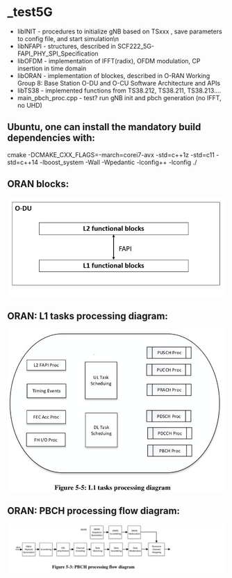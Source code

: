 # _test5G

- libINIT  - procedures to initialize gNB based on TSxxx , save parameters to config file, and start simulation\n
- libNFAPI - structures, described in SCF222_5G-FAPI_PHY_SPI_Specification
- libOFDM  - implementation of IFFT(radix), OFDM modulation, CP insertion in time domain
- libORAN  - implementation of blockes, described in O-RAN Working Group 8: Base Station O-DU and O-CU Software Architecture and APIs
- libTS38  - implemented functions from TS38.212, TS38.211, TS38.213....
- main_pbch_proc.cpp - test? run gNB init and pbch generation (no IFFT, no UHD)



Ubuntu, one can install the mandatory build dependencies with:
---
cmake -DCMAKE_CXX_FLAGS=-march=corei7-avx -std=c++1z  -std=c11 -std=c++14 -lboost_system -Wall -Wpedantic -lconfig++ -lconfig ./


ORAN blocks:
---
![Альтернативный текст](/image_src/ODU_L1_L2_Arch.png)

ORAN: L1 tasks processing diagram:
---
![Альтернативный текст](/image_src/ORAN_L1_tasks_processing_diagram.jpg)


ORAN: PBCH processing flow diagram:
---
![Альтернативный текст](/image_src/ORAN_PBCH_processing_flow_diagram.jpg)
